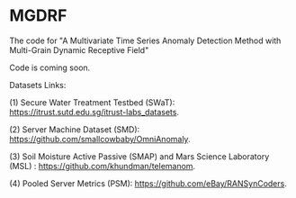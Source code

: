 # MGDRF
The code for "A Multivariate Time Series Anomaly Detection Method with Multi-Grain Dynamic Receptive Field"


Code is coming soon.


Datasets Links: 

(1) Secure Water Treatment Testbed (SWaT): https://itrust.sutd.edu.sg/itrust-labs_datasets.

(2) Server Machine Dataset (SMD): https://github.com/smallcowbaby/OmniAnomaly.

(3) Soil Moisture Active Passive (SMAP) and Mars Science Laboratory (MSL) : https://github.com/khundman/telemanom.

(4) Pooled Server Metrics (PSM): https://github.com/eBay/RANSynCoders.